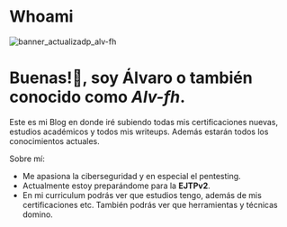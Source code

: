 # Whoami

![banner_actualizadp_alv-fh](https://github.com/user-attachments/assets/01dc46f4-bead-4056-a547-b2c7e22f5998)

# Buenas!👋, soy Álvaro o también conocido como *Alv-fh*.

 Este es mi Blog en donde iré subiendo todas mis certificaciones nuevas, estudios académicos y todos mis writeups. Además estarán todos los conocimientos actuales.

Sobre mí:
- Me apasiona la ciberseguridad y en especial el pentesting.
- Actualmente estoy preparándome para la **EJTPv2**. 
- En mi curriculum podrás ver que estudios tengo, además de mis certificaciones etc. También podrás ver que herramientas y técnicas domino.


